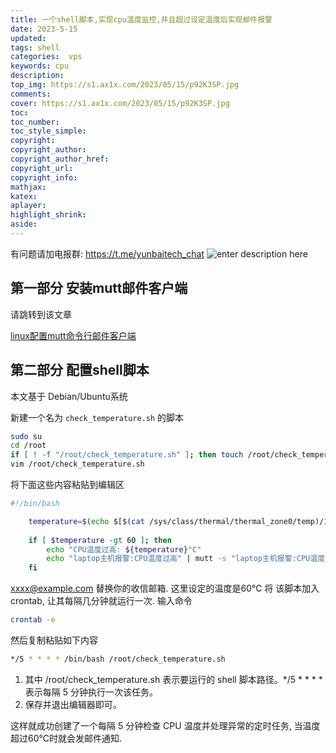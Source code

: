 ```yaml
---
title: 一个shell脚本,实现cpu温度监控,并且超过设定温度后实现邮件报警
date: 2023-5-15
updated:
tags: shell
categories:  vps
keywords: cpu
description:
top_img: https://s1.ax1x.com/2023/05/15/p92K3SP.jpg
comments:
cover: https://s1.ax1x.com/2023/05/15/p92K3SP.jpg
toc:
toc_number:
toc_style_simple:
copyright:
copyright_author:
copyright_author_href:
copyright_url:
copyright_info:
mathjax:
katex:
aplayer:
highlight_shrink:
aside:
---
```


有问题请加电报群: https://t.me/yunbaitech_chat
![enter description here](https://cdn.jsdelivr.net/gh/jth445600/picgo@master/小书匠/1684292410640.png)

## 第一部分 安装mutt邮件客户端
请跳转到该文章

[linux配置mutt命令行邮件客户端](https://yunbaitech.top/2023/05/15/5592d7faa882/)

## 第二部分 配置shell脚本

本文基于 Debian/Ubuntu系统

新建一个名为 `check_temperature.sh` 的脚本
```bash
sudo su
cd /root
if [ ! -f "/root/check_temperature.sh" ]; then touch /root/check_temperature.sh; fi
vim /root/check_temperature.sh 

```
将下面这些内容粘贴到编辑区
```bash
#!/bin/bash

    temperature=$(echo $[$(cat /sys/class/thermal/thermal_zone0/temp)/1000])
    
    if [ $temperature -gt 60 ]; then
        echo "CPU温度过高: ${temperature}°C"
        echo "laptop主机报警:CPU温度过高" | mutt -s "laptop主机报警:CPU温度过高" xxxxx@example.com
    fi
```
xxxx@example.com 替换你的收信邮箱. 这里设定的温度是60℃
将 该脚本加入 crontab, 让其每隔几分钟就运行一次.
输入命令
```bash
crontab -e
```
然后复制粘贴如下内容
```bash
*/5 * * * * /bin/bash /root/check_temperature.sh
```

1. 其中 /root/check_temperature.sh 表示要运行的 shell 脚本路径。*/5 * * * * 表示每隔 5 分钟执行一次该任务。
2. 保存并退出编辑器即可。

这样就成功创建了一个每隔 5 分钟检查 CPU 温度并处理异常的定时任务, 当温度超过60℃时就会发邮件通知.

